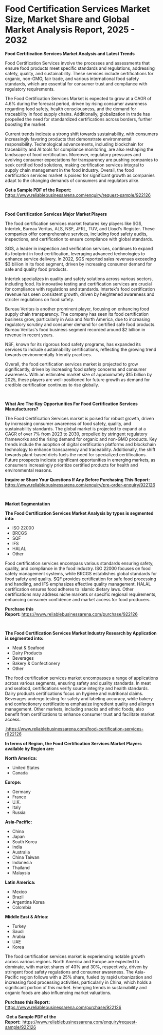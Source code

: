 <p><h1>Food Certification Services Market Size, Market Share and Global Market Analysis Report, 2025 - 2032</h1></p><p><strong>Food Certification Services Market Analysis and Latest Trends</strong></p>
<p><p>Food Certification Services involve the processes and assessments that ensure food products meet specific standards and regulations, addressing safety, quality, and sustainability. These services include certifications for organic, non-GMO, fair trade, and various international food safety standards, which are essential for consumer trust and compliance with regulatory requirements.</p><p>The Food Certification Services Market is expected to grow at a CAGR of 4.6% during the forecast period, driven by rising consumer awareness regarding food safety, health consciousness, and the demand for traceability in food supply chains. Additionally, globalization in trade has propelled the need for standardized certifications across borders, further boosting the market.</p><p>Current trends indicate a strong shift towards sustainability, with consumers increasingly favoring products that demonstrate environmental responsibility. Technological advancements, including blockchain for traceability and AI tools for compliance monitoring, are also reshaping the landscape of food certification. Moreover, regulatory pressures and evolving consumer expectations for transparency are pushing companies to seek certified food solutions, making certification services integral to supply chain management in the food industry. Overall, the food certification services market is poised for significant growth as companies adapt to the changing demands of consumers and regulators alike.</p></p>
<p><strong>Get a Sample PDF of the Report:&nbsp;</strong> <a href="https://www.reliablebusinessarena.com/enquiry/request-sample/922126?utm_campaign=3314&utm_medium=2&utm_source=Github&utm_content=ia&utm_term=18042025&utm_id=food-certification-services">https://www.reliablebusinessarena.com/enquiry/request-sample/922126</a></p>
<p>&nbsp;</p>
<p><strong>Food Certification Services Major Market Players</strong></p>
<p><p>The food certification services market features key players like SGS, Intertek, Bureau Veritas, ALS, NSF, JFRL, TUV, and Lloyd's Register. These companies offer comprehensive services, including food safety audits, inspections, and certification to ensure compliance with global standards.</p><p>SGS, a leader in inspection and verification services, continues to expand its footprint in food certification, leveraging advanced technologies to enhance service delivery. In 2022, SGS reported sales revenues exceeding $3 billion in its food segment, driven by increasing consumer demand for safe and quality food products.</p><p>Intertek specializes in quality and safety solutions across various sectors, including food. Its innovative testing and certification services are crucial for compliance with regulations and standards. Intertek's food certification revenue has seen consistent growth, driven by heightened awareness and stricter regulations on food safety.</p><p>Bureau Veritas is another prominent player, focusing on enhancing food supply chain transparency. The company has seen its food certification business grow, particularly in Asia and North America, due to increasing regulatory scrutiny and consumer demand for certified safe food products. Bureau Veritas's food business segment recorded around $2 billion in revenue in recent years.</p><p>NSF, known for its rigorous food safety programs, has expanded its services to include sustainability certifications, reflecting the growing trend towards environmentally friendly practices. </p><p>Overall, the food certification services market is projected to grow significantly, driven by increasing food safety concerns and consumer awareness. With an estimated market size of approximately $15 billion by 2025, these players are well-positioned for future growth as demand for credible certification continues to rise globally.</p></p>
<p>&nbsp;</p>
<p><strong>What Are The Key Opportunities For Food Certification Services Manufacturers?</strong></p>
<p><p>The Food Certification Services market is poised for robust growth, driven by increasing consumer awareness of food safety, quality, and sustainability standards. The global market is projected to expand at a CAGR of over 7% from 2023 to 2030, propelled by stringent regulatory frameworks and the rising demand for organic and non-GMO products. Key trends include the adoption of digital certification platforms and blockchain technology to enhance transparency and traceability. Additionally, the shift towards plant-based diets fuels the need for specialized certifications. Future prospects indicate significant opportunities in emerging markets, as consumers increasingly prioritize certified products for health and environmental reasons.</p></p>
<p><strong>Inquire or Share Your Questions If Any Before Purchasing This Report:</strong> <a href="https://www.reliablebusinessarena.com/enquiry/pre-order-enquiry/922126?utm_campaign=3314&utm_medium=2&utm_source=Github&utm_content=ia&utm_term=18042025&utm_id=food-certification-services">https://www.reliablebusinessarena.com/enquiry/pre-order-enquiry/922126</a></p>
<p>&nbsp;</p>
<p><strong>Market Segmentation</strong></p>
<p><strong>The Food Certification Services Market Analysis by types is segmented into:</strong></p>
<p><ul><li>ISO 22000</li><li>BRCGS</li><li>SQF</li><li>IFS</li><li>HALAL</li><li>Other</li></ul></p>
<p><p>Food certification services encompass various standards ensuring safety, quality, and compliance in the food industry. ISO 22000 focuses on food safety management systems, while BRCGS establishes global standards for food safety and quality. SQF provides certification for safe food processing and handling, and IFS emphasizes effective quality management. HALAL certification ensures food adheres to Islamic dietary laws. Other certifications may address niche markets or specific regional requirements, enhancing consumer confidence and market access for food producers.</p></p>
<p><strong>Purchase this Report:&nbsp;</strong><a href="https://www.reliablebusinessarena.com/purchase/922126?utm_campaign=3314&utm_medium=2&utm_source=Github&utm_content=ia&utm_term=18042025&utm_id=food-certification-services">https://www.reliablebusinessarena.com/purchase/922126</a></p>
<p>&nbsp;</p>
<p><strong>The Food Certification Services Market Industry Research by Application is segmented into:</strong></p>
<p><ul><li>Meat & Seafood</li><li>Dairy Products</li><li>Beverages</li><li>Bakery & Confectionery</li><li>Other</li></ul></p>
<p><p>The food certification services market encompasses a range of applications across various segments, ensuring safety and quality standards. In meat and seafood, certifications verify source integrity and health standards. Dairy products certifications focus on hygiene and nutritional claims. Beverages undergo testing for safety and labeling accuracy, while bakery and confectionery certifications emphasize ingredient quality and allergen management. Other markets, including snacks and ethnic foods, also benefit from certifications to enhance consumer trust and facilitate market access.</p></p>
<p><a href="https://www.reliablebusinessarena.com/food-certification-services-r922126?utm_campaign=3314&utm_medium=2&utm_source=Github&utm_content=ia&utm_term=18042025&utm_id=food-certification-services">&nbsp;https://www.reliablebusinessarena.com/food-certification-services-r922126</a></p>
<p><strong>In terms of Region, the Food Certification Services Market Players available by Region are:</strong></p>
<p>
    <p> <strong> North America: </strong>
        <ul>
            <li>United States</li>
            <li>Canada</li>
        </ul>
        </p> 
    <p> <strong> Europe: </strong>
        <ul>
            <li>Germany</li>
            <li>France</li>
            <li>U.K.</li>
            <li>Italy</li>
            <li>Russia</li>
        </ul>
        </p> 
    <p> <strong> Asia-Pacific: </strong>
        <ul>
            <li>China</li>
            <li>Japan</li>
            <li>South Korea</li>
            <li>India</li>
            <li>Australia</li>
            <li>China Taiwan</li>
            <li>Indonesia</li>
            <li>Thailand</li>
            <li>Malaysia</li>
        </ul>
        </p> 
    <p> <strong> Latin America: </strong>
        <ul>
            <li>Mexico</li>
            <li>Brazil</li>
            <li>Argentina Korea</li>
            <li>Colombia</li>
        </ul>
        </p> 
    <p> <strong> Middle East & Africa: </strong>
        <ul>
            <li>Turkey</li>
            <li>Saudi</li>
            <li>Arabia</li>
            <li>UAE</li>
            <li>Korea</li>
        </ul>
    </p>
    </p>
<p><p>The food certification services market is experiencing notable growth across various regions. North America and Europe are expected to dominate, with market shares of 40% and 30%, respectively, driven by stringent food safety regulations and consumer awareness. The Asia-Pacific region follows with a 25% share, fueled by rapid urbanization and increasing food processing activities, particularly in China, which holds a significant portion of this market. Emerging trends in sustainability and organic foods are also influencing market valuations.</p></p>
<p><strong>Purchase this Report: </strong><a href="https://www.reliablebusinessarena.com/purchase/922126?utm_campaign=3314&utm_medium=2&utm_source=Github&utm_content=ia&utm_term=18042025&utm_id=food-certification-services">https://www.reliablebusinessarena.com/purchase/922126</a></p>
<p>&nbsp;<strong>Get a Sample PDF of the Report:&nbsp;&nbsp;</strong><a href="https://www.reliablebusinessarena.com/enquiry/request-sample/922126?utm_campaign=3314&utm_medium=2&utm_source=Github&utm_content=ia&utm_term=18042025&utm_id=food-certification-services">https://www.reliablebusinessarena.com/enquiry/request-sample/922126</a></p>
<p><strong></strong></p>
<p><p></p><p></p><p></p></p>